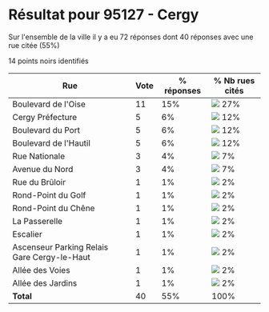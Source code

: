 # Résultat pour 95127 - Cergy

Sur l'ensemble de la ville il y a eu 72 réponses dont 40 réponses avec une rue citée (55%)

14 points noirs identifiés

| Rue | Vote | % réponses | % Nb rues cités|
|-----|------|------------|----------------|
| Boulevard de l'Oise | 11 | 15% | <img src="../../img/bar_27.gif" />&nbsp;27%|
| Cergy Préfecture | 5 | 6% | <img src="../../img/bar_12.gif" />&nbsp;12%|
| Boulevard du Port | 5 | 6% | <img src="../../img/bar_12.gif" />&nbsp;12%|
| Boulevard de l'Hautil | 5 | 6% | <img src="../../img/bar_12.gif" />&nbsp;12%|
| Rue Nationale | 3 | 4% | <img src="../../img/bar_7.gif" />&nbsp;7%|
| Avenue du Nord | 3 | 4% | <img src="../../img/bar_7.gif" />&nbsp;7%|
| Rue du Brûloir | 1 | 1% | <img src="../../img/bar_2.gif" />&nbsp;2%|
| Rond-Point du Golf | 1 | 1% | <img src="../../img/bar_2.gif" />&nbsp;2%|
| Rond-Point du Chêne | 1 | 1% | <img src="../../img/bar_2.gif" />&nbsp;2%|
| La Passerelle | 1 | 1% | <img src="../../img/bar_2.gif" />&nbsp;2%|
| Escalier | 1 | 1% | <img src="../../img/bar_2.gif" />&nbsp;2%|
| Ascenseur Parking Relais Gare Cergy-le-Haut | 1 | 1% | <img src="../../img/bar_2.gif" />&nbsp;2%|
| Allée des Voies | 1 | 1% | <img src="../../img/bar_2.gif" />&nbsp;2%|
| Allée des Jardins | 1 | 1% | <img src="../../img/bar_2.gif" />&nbsp;2%|
| **Total** | 40 | 55% | 100%|
